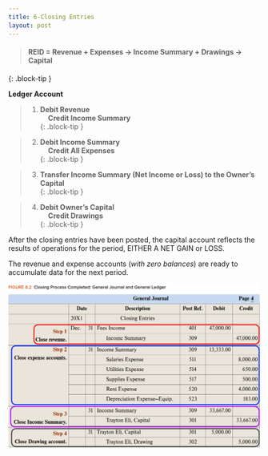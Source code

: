 ```yaml
---
title: 6-Closing Entries
layout: post
---
```


> #### REID = Revenue + Expenses -> Income Summary + Drawings -> Capital
{: .block-tip }


**Ledger Account**    

> 1. **Debit Revenue**<br>&nbsp;&nbsp;&nbsp;&nbsp;**Credit Income Summary**   
{: .block-tip }   

>2. **Debit Income Summary**<br>&nbsp;&nbsp;&nbsp;&nbsp;**Credit All Expenses**   
{: .block-tip }   

>3. **Transfer Income Summary (Net Income or Loss) to the Owner’s Capital**   
{: .block-tip }   

>4. **Debit Owner’s Capital**<br>&nbsp;&nbsp;&nbsp;&nbsp;**Credit Drawings**   
{: .block-tip }   

After the closing entries have been posted, the capital account reflects the results of operations for the period, EITHER A NET GAIN or LOSS.

The revenue and expense accounts (*with zero balances*) are ready to accumulate data for the next period.

![](/assets/mc-graw-accounting-course/images/closing.fig.6.2.all.4.steps.png)
